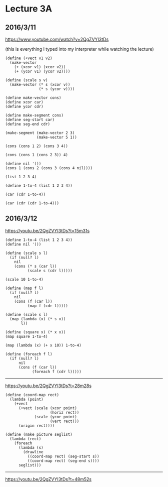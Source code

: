 # Lecture 3A

## 2016/3/11

https://www.youtube.com/watch?v=2QgZVYI3tDs

(this is everything I typed into my interpreter while watching the lecture)

```
(define (+vect v1 v2)
  (make-vector
    (+ (xcor v1) (xcor v2))
    (+ (ycor v1) (ycor v2))))
```

```
(define (scale s v)
  (make-vector (* s (xcor v))
               (* s (ycor v))))
```

```
(define make-vector cons)
(define xcor car)
(define ycor cdr)
```

```
(define make-segment cons)
(define seg-start car)
(define seg-end cdr)
```

```
(make-segment (make-vector 2 3)
              (make-vector 5 1))
```

```
(cons (cons 1 2) (cons 3 4))
```

```
(cons (cons 1 (cons 2 3)) 4)
```

```
(define nil '())
(cons 1 (cons 2 (cons 3 (cons 4 nil))))
```

```
(list 1 2 3 4)
```

```
(define 1-to-4 (list 1 2 3 4))
```

```
(car (cdr 1-to-4))
```

```
(car (cdr (cdr 1-to-4)))
```

## 2016/3/12

https://youtu.be/2QgZVYI3tDs?t=15m31s

```
(define 1-to-4 (list 1 2 3 4))
(define nil '())
```

```
(define (scale s l)
  (if (null? l)
    nil
    (cons (* s (car l))
          (scale s (cdr l)))))
```

```
(scale 10 1-to-4)
```

```
(define (map f l)
  (if (null? l)
    nil
    (cons (f (car l))
          (map f (cdr l)))))
```

```
(define (scale s l)
  (map (lambda (x) (* s x))
       l))
```

```
(define (square x) (* x x))
(map square 1-to-4)
```

```
(map (lambda (x) (+ x 10)) 1-to-4)
```

```
(define (foreach f l)
  (if (null? l)
      nil
      (cons (f (car l))
            (foreach f (cdr l)))))
```

----

https://youtu.be/2QgZVYI3tDs?t=28m28s

```
(define (coord-map rect)
  (lambda (point)
    (+vect 
      (+vect (scale (xcor point)
                    (horiz rect))
             (scale (ycor point)
                    (vert rect)))
      (origin rect))))
```

```
(define (make picture seglist)
  (lambda (rect)
    (foreach
      (lambda (s)
        (drawline
          ((coord-map rect) (seg-start s))
          ((coord-map rect) (seg-end s))))
      seglist)))
```

----

https://youtu.be/2QgZVYI3tDs?t=48m52s

